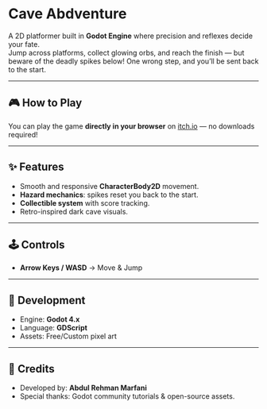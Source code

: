 # Cave Abdventure

A 2D platformer built in **Godot Engine** where precision and reflexes decide your fate.  
Jump across platforms, collect glowing orbs, and reach the finish — but beware of the deadly spikes below! One wrong step, and you’ll be sent back to the start.

---

## 🎮 How to Play
You can play the game **directly in your browser** on [itch.io](https://abdul-rehman-marfani.itch.io/cave-adventure) — no downloads required!

---

## ✨ Features
- Smooth and responsive **CharacterBody2D** movement.  
- **Hazard mechanics**: spikes reset you back to the start.  
- **Collectible system** with score tracking.  
- Retro-inspired dark cave visuals.  

---

## 🕹️ Controls
- **Arrow Keys / WASD** → Move & Jump  

---

## 🔧 Development
- Engine: **Godot 4.x**  
- Language: **GDScript**  
- Assets: Free/Custom pixel art  

---

## 🙌 Credits
- Developed by: **Abdul Rehman Marfani**  
- Special thanks: Godot community tutorials & open-source assets.  
